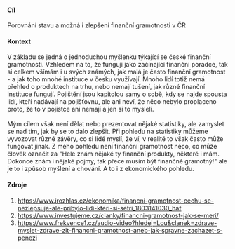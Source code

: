#### Cíl
Porovnání stavu a možná i zlepšení finanční gramotnosti v ČR<br>
#### Kontext
V základu se jedná o jednoduchou myšlenku týkající se české finanční gramotnosti. Vzhledem na to, že funguji jako začínající finanční poradce, tak si celkem všímám i u svých známých, jak malá je často finanční gramotnost - a jak toho mnohé instituce v česku využívají. Mnoho lidí totiž nemá přehled o produktech na trhu, nebo nemají tušení, jak různé finanční instituce fungují. Pojištění jsou kapitolou samy o sobě, kdy se najde spousta lidí, kteří nadávají na pojišťovnu, ale ani neví, že něco nebylo proplaceno proto, že to v pojistce ani nemají a jen si to mysleli. <br>
<br>
Mým cílem však není dělat nebo prezentovat nějaké statistiky, ale zamyslet se nad tím, jak by se to dalo zlepšit. Při pohledu na statistiky můžeme vyvozovat různé závěry, co si lidé myslí, že ví, v realitě to však často může fungovat jinak. Z mého pohledu není finanční gramotnost něco, co může člověk označit za "Hele znám nějaké ty finanční produkty, některé i mám. Dokonce znám i nějaké pojmy, tak přece musím být finančně gramotný!" ale je to i způsob myšlení a chování. A to i z ekonomického pohledu. 
<br>
#### Zdroje
1. https://www.irozhlas.cz/ekonomika/financni-gramotnost-cechu-se-nezlepsuje-ale-pribylo-lidi-kteri-si-setri_1803141030_haf
2. https://www.investujeme.cz/clanky/financni-gramotnost-jak-se-meri/
3. https://www.frekvence1.cz/audio-video?hledej=Lou&clanek=zdrave-myslet-zdrave-zit-financni-gramotnost-aneb-jak-spravne-zachazet-s-penezi

